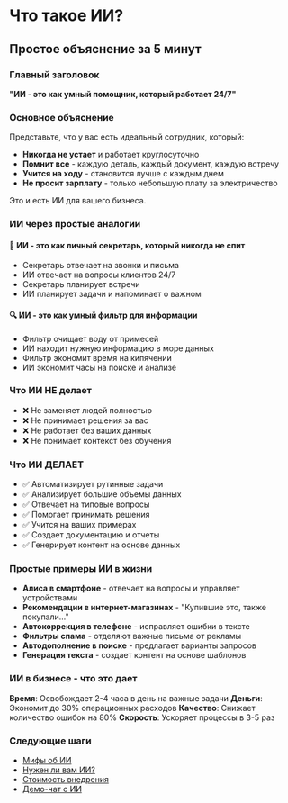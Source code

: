 # Что такое ИИ?

## Простое объяснение за 5 минут

### Главный заголовок
**"ИИ - это как умный помощник, который работает 24/7"**

### Основное объяснение
Представьте, что у вас есть идеальный сотрудник, который:
- **Никогда не устает** и работает круглосуточно
- **Помнит все** - каждую деталь, каждый документ, каждую встречу
- **Учится на ходу** - становится лучше с каждым днем
- **Не просит зарплату** - только небольшую плату за электричество

Это и есть ИИ для вашего бизнеса.

### ИИ через простые аналогии

#### 📝 ИИ - это как личный секретарь, который никогда не спит
- Секретарь отвечает на звонки и письма
- ИИ отвечает на вопросы клиентов 24/7
- Секретарь планирует встречи
- ИИ планирует задачи и напоминает о важном

#### 🔍 ИИ - это как умный фильтр для информации
- Фильтр очищает воду от примесей
- ИИ находит нужную информацию в море данных
- Фильтр экономит время на кипячении
- ИИ экономит часы на поиске и анализе

### Что ИИ НЕ делает
- ❌ Не заменяет людей полностью
- ❌ Не принимает решения за вас
- ❌ Не работает без ваших данных
- ❌ Не понимает контекст без обучения

### Что ИИ ДЕЛАЕТ
- ✅ Автоматизирует рутинные задачи
- ✅ Анализирует большие объемы данных
- ✅ Отвечает на типовые вопросы
- ✅ Помогает принимать решения
- ✅ Учится на ваших примерах
- ✅ Создает документацию и отчеты
- ✅ Генерирует контент на основе данных

### Простые примеры ИИ в жизни
- **Алиса в смартфоне** - отвечает на вопросы и управляет устройствами
- **Рекомендации в интернет-магазинах** - "Купившие это, также покупали..."
- **Автокоррекция в телефоне** - исправляет ошибки в тексте
- **Фильтры спама** - отделяют важные письма от рекламы
- **Автодополнение в поиске** - предлагает варианты запросов
- **Генерация текста** - создает контент на основе шаблонов

### ИИ в бизнесе - что это дает
**Время**: Освобождает 2-4 часа в день на важные задачи
**Деньги**: Экономит до 30% операционных расходов
**Качество**: Снижает количество ошибок на 80%
**Скорость**: Ускоряет процессы в 3-5 раз

### Следующие шаги
- [Мифы об ИИ](/ai/intro/myths)
- [Нужен ли вам ИИ?](/ai/intro/calculator)
- [Стоимость внедрения](/ai/intro/cost)
- [Демо-чат с ИИ](/ai/tools/demo-chat)
